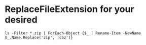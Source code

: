 # ReplaceFileExtension for your desired

```
ls -Filter *.zip | ForEach-Object {$_ | Rename-Item -NewName $_.Name.Replace('zip', 'cbz')}
```
